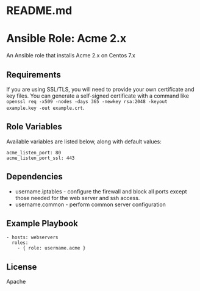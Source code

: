 # README.md
# Ansible Role: Acme 2.x

An Ansible role that installs Acme 2.x on Centos 7.x

## Requirements

If you are using SSL/TLS, you will need to provide your own certificate and key files. You can generate a self-signed certificate with a command like `openssl req -x509 -nodes -days 365 -newkey rsa:2048 -keyout example.key -out example.crt`.

## Role Variables

Available variables are listed below, along with default values:

    acme_listen_port: 80
    acme_listen_port_ssl: 443

## Dependencies

- username.iptables - configure the firewall and block all ports except those needed for the web server and ssh access.
- username.common - perform common server configuration

## Example Playbook

    - hosts: webservers
      roles:
        - { role: username.acme }

## License

Apache
